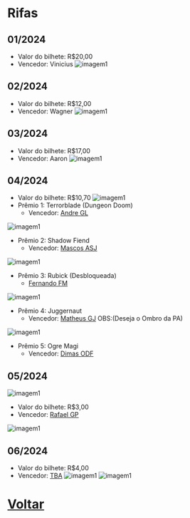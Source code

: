 # Rifas
## 01/2024 
- Valor do bilhete: R$20,00
- Vencedor: Vinicius
![imagem1](img/void-immortals.jpg)

## 02/2024 
- Valor do bilhete: R$12,00
- Vencedor: Wagner
![imagem1](img/sniper-ardal.jpg)

## 03/2024 
- Valor do bilhete: R$17,00
- Vencedor: Aaron
![imagem1](img/dragon-claw.jpg)

## 04/2024 
- Valor do bilhete: R$10,70
![imagem1](img/rifa_04_2024_premeio_01.png)
- Prêmio 1: Terrorblade (Dungeon Doom)
    - Vencedor: [Andre GL]()

![imagem1](img/rifa_04_2024_premeio_02.png)
- Prêmio 2: Shadow Fiend
    - Vencedor: [Mascos ASJ](https://steamcommunity.com/tradeoffer/new/?partner=281244886&token=16RI5F-l)


![imagem1](img/rifa_04_2024_premeio_03.png)
- Prêmio 3: Rubick (Desbloqueada)
    - [Fernando FM](https://steamcommunity.com/tradeoffer/new/?partner=184004040&token=jUx2ZBLc)


![imagem1](img/rifa_04_2024_premeio_04.png)
- Prêmio 4: Juggernaut
    - Vencedor: [Matheus GJ](https://steamcommunity.com/tradeoffer/new/?partner=99265391&token=3eKzGhAj)
OBS:(Deseja o Ombro da PA)


![imagem1](img/rifa_04_2024_premeio_05.png)
- Prêmio 5: Ogre Magi
    - Vencedor: [Dimas ODF]()

## 05/2024 
![imagem1](img/rifa05_main.jpg)
- Valor do bilhete: R$3,00
- Vencedor: [Rafael GP](https://steamcommunity.com/tradeoffer/new/?partner=120216328&token=-CWU_f8A)

![imagem1](img/rifa05_secondary.jpg)

## 06/2024 
- Valor do bilhete: R$4,00
- Vencedor: [TBA]()
![imagem1](img/rifa06_main.jpg)
![imagem1](img/rifa06_secondary.jpg)


# [Voltar](README.md)
